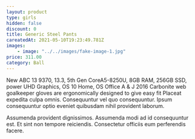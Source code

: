 ```yaml
---
layout: product
type: girls
hidden: false
discount: 0
title: Generic Steel Pants
careatedAt: 2021-05-10T19:23:49.781Z
images:
    - image: "../../images/fake-image-1.jpg"
price: 311.00
category: Ball
---
```

New ABC 13 9370, 13.3, 5th Gen CoreA5-8250U, 8GB RAM, 256GB SSD, power UHD Graphics, OS 10 Home, OS Office A & J 2016
Carbonite web goalkeeper gloves are ergonomically designed to give easy fit
Placeat expedita culpa omnis. Consequuntur vel quo consequuntur. Ipsum consequuntur optio eveniet quibusdam nihil provident laborum.
 Assumenda provident dignissimos. Assumenda modi ad id consequuntur est. Et sint non tempore reiciendis. Consectetur officiis eum perferendis facere.
